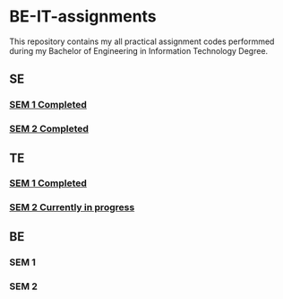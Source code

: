 # BE-IT-assignments
This repository contains my all practical assignment codes performmed during my Bachelor of Engineering in Information Technology Degree.

## SE 
### [SEM 1 Completed](https://github.com/AyanGadpal/BE-IT-assignments/tree/master/SE/SEM%201)
### [SEM 2 Completed](https://github.com/AyanGadpal/BE-IT-assignments/tree/master/SE/SEM%202)

## TE
### [SEM 1 Completed](https://github.com/AyanGadpal/BE-IT-assignments/tree/master/TE/Sem%201)
### [SEM 2 Currently in progress](https://github.com/AyanGadpal/BE-IT-assignments/tree/master/TE/Sem%202)

## BE
### SEM 1 
### SEM 2
